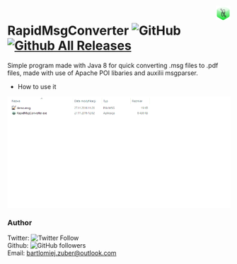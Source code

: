 <img src="./images/icon.png" align="right">

# RapidMsgConverter ![GitHub](https://img.shields.io/github/license/bartlomiejzuber/RapidMsgConverter.svg)   [![Github All Releases](https://img.shields.io/github/downloads/Bajtas/RapidMsgConverter/total.svg?style=flat-square)]() 
Simple program made with Java 8 for quick converting .msg files to .pdf files, made with use of Apache POI libaries and auxilii msgparser.

* How to use it

<a href="#"><img src="./demo/usage_example.gif" align="center"></a>

### Author
Twitter: ![Twitter Follow](https://img.shields.io/twitter/follow/bartlomiejzuber.svg?style=social)  
Github: ![GitHub followers](https://img.shields.io/github/followers/bartlomiejzuber.svg?label=Follow&style=social)   
Email: [bartlomiej.zuber@outlook.com](mailto:bartlomiej.zuber@outlook.com)
